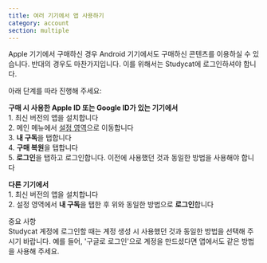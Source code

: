 ```yaml
---
title: 여러 기기에서 앱 사용하기
category: account
section: multiple 
---
```

Apple 기기에서 구매하신 경우 Android 기기에서도 구매하신 콘텐츠를 이용하실 수 있습니다. 반대의 경우도 마찬가지입니다. 이를 위해서는 Studycat에 로그인하셔야 합니다.


아래 단계를 따라 진행해 주세요:


  
**구매 시 사용한 Apple ID 또는 Google ID가 있는 기기에서**  
1\. 최신 버전의 앱을 설치합니다  
2\. 메인 메뉴에서 [설정 영역](https://help.studycat.com/hc/en-us/articles/34518228622105)으로 이동합니다   
3\. **내 구독**을 탭합니다  
4\. **구매 복원**을 탭합니다  
5\. **로그인**을 탭하고 로그인합니다. 이전에 사용했던 것과 동일한 방법을 사용해야 합니다


  
**다른 기기에서**  
1\. 최신 버전의 앱을 설치합니다  
2\. 설정 영역에서 **내 구독**을 탭한 후 위와 동일한 방법으로 **로그인**합니다  
  
중요 사항  
Studycat 계정에 로그인할 때는 계정 생성 시 사용했던 것과 동일한 방법을 선택해 주시기 바랍니다. 예를 들어, '구글로 로그인'으로 계정을 만드셨다면 앱에서도 같은 방법을 사용해 주세요.